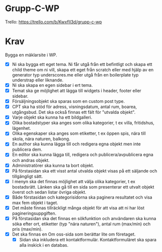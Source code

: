 # Grupp-C-WP

Trello:
    https://trello.com/b/KwxflI3d/grupp-c-wp

# Krav
Bygga en mäklarsite i WP.
- [x] Ni ska bygga ett eget tema. Ni får utgå från ett befintligt och skapa ett child theme om ni vill, skapa ett eget från scratch eller med hjälp av en generator typ underscores.me eller utgå från en boilerplate typ understrap eller liknande.
- [x] Ni ska skapa en egen sidebar i ert tema.
- [x] Temat ska ge möjlighet att lägga till widgets i header, footer eller sidebar.
- [x] Försäljningsobjekt ska sparas som en custom post type.
- [x] CPT ska ha stöd för adress, visningsdatum, antal rum, boarea, utgångsbud. Det ska också finnas ett fält för "utvalda objekt".
- [x] Varje objekt ska kunna ha ett bildgalleri.
- [x] Olika bostadstyper ska anges som olika kategorier, t ex villa, fritidshus, lägenhet.
- [x] Olika egenskaper ska anges som etiketter, t ex öppen spis, nära till skola, nära naturen, balkong.
- [x] En author ska kunna lägga till och redigera egna objekt men inte publicera dem.
- [x] En editor ska kunna lägga till, redigera och publicera/avpublicera egna och andras objekt.
- [x] Administratörer ska kunna ta bort objekt.
- [x] På förstasidan ska ett visst antal utvalda objekt visas på ett säljande och tillgängligt sätt.
- [x] I menyn ska det finnas möjlighet att välja olika kategorier, t ex bostadsrätt. Länken ska gå till en sida som presenterar ett utvalt objekt överst och sedan listar övriga objekt.
- [x] Både förstasidan och kategorisidorna ska paginera resultatet och visa max fem objekt i taget.
- [x] Det måste finnas tillräckligt många objekt för att visa att ni har löst pagineringsuppgiften.
- [x] På förstasidan ska det finnas en sökfunktion och användaren ska kunna söka efter ort, etiketter (typ "nära naturen"), antal rum (max/min) och pris (max/min).
- [x] Det ska finnas en Om oss-sida som berättar lite om företaget.
    - [x] Sidan ska inkludera ett kontaktformulär. Kontaktformuläret ska spara alla inskick i en databas.
